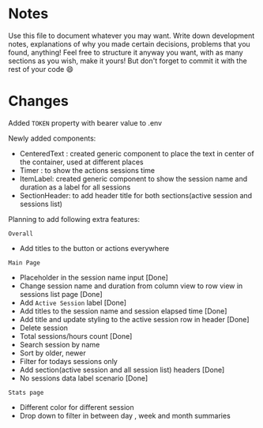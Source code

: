 # Notes

Use this file to document whatever you may want.
Write down development notes, explanations of why you made certain decisions, problems that you found, anything!
Feel free to structure it anyway you want, with as many sections as you wish, make it yours!
But don't forget to commit it with the rest of your code 😄

# Changes

Added `TOKEN` property with bearer value to .env

Newly added components:

- CenteredText : created generic component to place the text in center of the container, used at different places
- Timer : to show the actions sessions time
- ItemLabel: created generic component to show the session name and duration as a label for all sessions
- SectionHeader: to add header title for both sections(active session and sessions list)

Planning to add following extra features:

`Overall`

- Add titles to the button or actions everywhere

`Main Page`

- Placeholder in the session name input [Done]
- Change session name and duration from column view to row view in sessions list page [Done]
- Add `Active Session` label [Done]
- Add titles to the session name and session elapsed time [Done]
- Add title and update styling to the active session row in header [Done]
- Delete session
- Total sessions/hours count [Done]
- Search session by name
- Sort by older, newer
- Filter for todays sessions only
- Add section(active session and all session list) headers [Done]
- No sessions data label scenario [Done]

`Stats page`

- Different color for different session
- Drop down to filter in between day , week and month summaries
